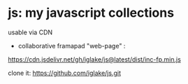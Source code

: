 # js: my javascript collections



usable via CDN

 * collaborative framapad "web-page" :

 https://cdn.jsdelivr.net/gh/iglake/js@latest/dist/inc-fp.min.js


clone it: https://github.com/iglake/js.git 
